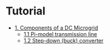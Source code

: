# Tutorial

* [1. Components of a DC Microgrid](#tutorial/components.md)
  * [1.1 Pi-model transmission line](tutorial/components.html#11-pi-model-transmission-line)
  * [1.2 Step-down (buck) converter](tutorial/components.html#12-step-down-buck-converter)
